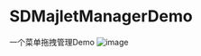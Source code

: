 # SDMajletManagerDemo
一个菜单拖拽管理Demo
![image](https://github.com/tianNanYiHao/SDMajletManagerDemo/blob/master/show.gif )   

